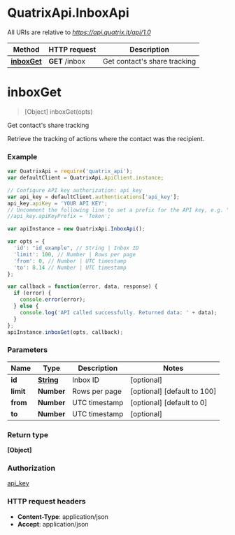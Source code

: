 # QuatrixApi.InboxApi

All URIs are relative to *https://api.quatrix.it/api/1.0*

Method | HTTP request | Description
------------- | ------------- | -------------
[**inboxGet**](InboxApi.md#inboxGet) | **GET** /inbox | Get contact&#39;s share tracking


<a name="inboxGet"></a>
# **inboxGet**
> [Object] inboxGet(opts)

Get contact&#39;s share tracking

Retrieve the tracking of actions where the contact was the recipient. 

### Example
```javascript
var QuatrixApi = require('quatrix_api');
var defaultClient = QuatrixApi.ApiClient.instance;

// Configure API key authorization: api_key
var api_key = defaultClient.authentications['api_key'];
api_key.apiKey = 'YOUR API KEY';
// Uncomment the following line to set a prefix for the API key, e.g. "Token" (defaults to null)
//api_key.apiKeyPrefix = 'Token';

var apiInstance = new QuatrixApi.InboxApi();

var opts = { 
  'id': "id_example", // String | Inbox ID
  'limit': 100, // Number | Rows per page
  'from': 0, // Number | UTC timestamp
  'to': 8.14 // Number | UTC timestamp
};

var callback = function(error, data, response) {
  if (error) {
    console.error(error);
  } else {
    console.log('API called successfully. Returned data: ' + data);
  }
};
apiInstance.inboxGet(opts, callback);
```

### Parameters

Name | Type | Description  | Notes
------------- | ------------- | ------------- | -------------
 **id** | [**String**](.md)| Inbox ID | [optional] 
 **limit** | **Number**| Rows per page | [optional] [default to 100]
 **from** | **Number**| UTC timestamp | [optional] [default to 0]
 **to** | **Number**| UTC timestamp | [optional] 

### Return type

**[Object]**

### Authorization

[api_key](../README.md#api_key)

### HTTP request headers

 - **Content-Type**: application/json
 - **Accept**: application/json

